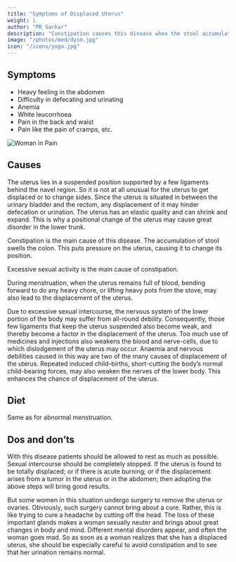 ```yaml
---
title: "Symptoms of Displaced Uterus"
weight: 1
author: "PR Sarkar"
description: "Constipation causes this disease when the stool accumulation swells the colon. This puts pressure on the uterus, causing it to change its position. Excessive sexual activity is the main cause of constipation"
image: "/photos/med/dysm.jpg"
icon: "/icons/yoga.jpg"
---
```




## Symptoms

- Heavy feeling in the abdomen
- Difficulty in defecating and urinating
- Anemia
- White leucorrhoea
- Pain in the back and waist
- Pain like the pain of cramps, etc.

![Woman in Pain](/photos/med/dysm.jpg)


## Causes

The uterus lies in a suspended position supported by a few ligaments behind the navel region. So it is not at all unusual for the uterus to get displaced or to change sides. Since the uterus is situated in between the urinary bladder and the rectum, any displacement of it may hinder defecation or urination. The uterus has an elastic quality and can shrink and expand. This is why a positional change of the uterus may cause great disorder in the lower trunk.

Constipation is the main cause of this disease. The accumulation of stool swells the colon. This puts pressure on the uterus, causing it to change its position. 

Excessive sexual activity is the main cause of constipation.

During menstruation, when the uterus remains full of blood, bending forward to do any heavy chore, or lifting heavy pots from the stove, may also lead to the displacement of the uterus.

Due to excessive sexual intercourse, the nervous system of the lower portion of the body may suffer from all-round debility. Consequently, those few ligaments that keep the uterus suspended also become weak, and thereby become a factor in the displacement of the uterus.
Too much use of medicines and injections also weakens the blood and nerve-cells, due to which dislodgement of the uterus may occur. Anaemia and nervous debilities caused in this way are two of the many causes of displacement of the uterus.
Repeated induced child-births, short-cutting the body’s normal child-bearing forces, may also weaken the nerves of the lower body. This enhances the chance of displacement of the uterus.

<!-- Treatment:
Morning – Utkśepa Mudrá, Padahastásana, Shalabhásana, Ud́d́ayana Mudrá, Bandhatraya Yoga Mudrá, and Ámbhasii Mudrá or Ámbhasii Práńáyáma.
Evening – Padahastásana, Pashcimottánásana, Sarváuṋgásana, Matsyamudrá, and Kákacaiṋcu Mudrá.
Taking vyápaka snána is very beneficial with this disease. See restriction on ásanas given under “Treatment”, Section C of this chapter. -->

## Diet

Same as for abnormal menstruation.

## Dos and don’ts

With this disease patients should be allowed to rest as much as possible. Sexual intercourse should be completely stopped. If the uterus is found to be totally displaced; or if there is acute burning; or if the displacement arises from a tumor in the uterus or in the abdomen; then adopting the above steps will bring good results.

But some women in this situation undergo surgery to remove the uterus or ovaries. Obviously, such surgery cannot bring about a cure. Rather, this is like trying to cure a headache by cutting off the head. The loss of these important glands makes a woman sexually neuter and brings about great changes in body and mind. Different mental disorders appear, and often the woman goes mad. So as soon as a woman realizes that she has a displaced uterus, she should be especially careful to avoid constipation and to see that her urination remains normal.

